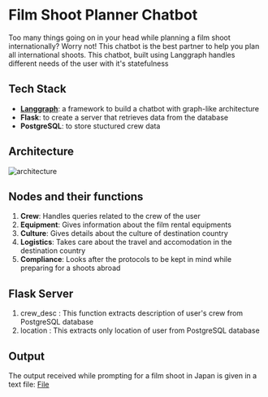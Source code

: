 # Film Shoot Planner Chatbot
Too many things going on in your head while planning a film shoot internationally? Worry not! This chatbot is the best partner to help you plan all international shoots. This chatbot, built using Langgraph handles different needs of the user with it's statefulness

## Tech Stack
- **[Langgraph]([url](https://www.langchain.com/langgraph))**: a framework to build a chatbot with graph-like architecture
- **Flask**: to create a server that retrieves data from the database
- **PostgreSQL**: to store stuctured crew data

## Architecture
![architecture](https://github.com/user-attachments/assets/df317d02-903f-4531-b0f6-74b31e11aed4)

## Nodes and their functions
1. **Crew**: Handles queries related to the crew of the user
2. **Equipment**: Gives information about the film rental equipments
3. **Culture**: Gives details about the culture of destination country
4. **Logistics**: Takes care about the travel and accomodation in the destination country
5. **Compliance**: Looks after the protocols to be kept in mind while preparing for a shoots abroad

## Flask Server
1. crew_desc : This function extracts description of user's crew from PostgreSQL database
2. location : This extracts only location of user from PostgreSQL database

## Output 
The output received while prompting for a film shoot in Japan is given in a text file: [File](japan-bot-output.txt) 
